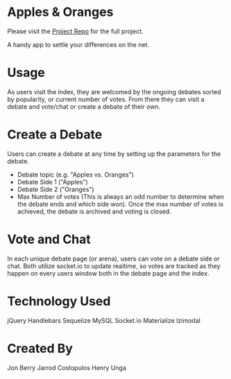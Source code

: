 # Apples & Oranges
Please visit the [Project Repo](https://github.com/Db8-App/db8) for the full project. 

A handy app to settle your differences on the net.

# Usage

As users visit the index, they are welcomed by the ongoing debates sorted by popularity, or current number of votes. From there they can visit a debate and vote/chat or create a debate of their own.

# Create a Debate

Users can create a debate at any time by setting up the parameters for the debate.

- Debate topic (e.g. "Apples vs. Oranges")
- Debate Side 1 ("Apples")
- Debate Side 2 ("Oranges")
- Max Number of votes (This is always an odd number to determine when the debate ends and which side won).
Once the max number of votes is achieved, the debate is archived and voting is closed.

# Vote and Chat

In each unique debate page (or arena), users can vote on a debate side or chat. Both utilize socket.io to update realtime, so votes are tracked as they happen on every users window both in the debate page and the index.

# Technology Used

jQuery
Handlebars
Sequelize
MySQL
Socket.io
Materialize
Izimodal

# Created By

Jon Berry
Jarrod Costopulos
Henry Unga
